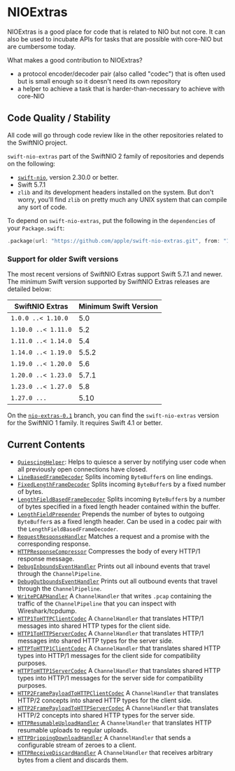 # NIOExtras

NIOExtras is a good place for code that is related to NIO but not core. It can also be used to incubate APIs for tasks that are possible with core-NIO but are cumbersome today.

What makes a good contribution to NIOExtras?

- a protocol encoder/decoder pair (also called "codec") that is often used but is small enough so it doesn't need its own repository
- a helper to achieve a task that is harder-than-necessary to achieve with core-NIO

## Code Quality / Stability

All code will go through code review like in the other repositories related to the SwiftNIO project.

`swift-nio-extras` part of the SwiftNIO 2 family of repositories and depends on the following:

- [`swift-nio`](https://github.com/apple/swift-nio), version 2.30.0 or better.
- Swift 5.7.1
- `zlib` and its development headers installed on the system. But don't worry, you'll find `zlib` on pretty much any UNIX system that can compile any sort of code.

To depend on `swift-nio-extras`, put the following in the `dependencies` of your `Package.swift`:

```swift
.package(url: "https://github.com/apple/swift-nio-extras.git", from: "1.0.0"),
```

### Support for older Swift versions

The most recent versions of SwiftNIO Extras support Swift 5.7.1 and newer. The minimum Swift version supported by SwiftNIO Extras releases are detailed below:

SwiftNIO Extras     | Minimum Swift Version
--------------------|----------------------
`1.0.0 ..< 1.10.0`  | 5.0
`1.10.0 ..< 1.11.0` | 5.2
`1.11.0 ..< 1.14.0` | 5.4
`1.14.0 ..< 1.19.0` | 5.5.2
`1.19.0 ..< 1.20.0` | 5.6
`1.20.0 ..< 1.23.0` | 5.7.1
`1.23.0 ..< 1.27.0` | 5.8
`1.27.0 ...`        | 5.10

On the [`nio-extras-0.1`](https://github.com/apple/swift-nio-extras/tree/nio-extras-0.1) branch, you can find the `swift-nio-extras` version for the SwiftNIO 1 family. It requires Swift 4.1 or better.

## Current Contents

- [`QuiescingHelper`](Sources/NIOExtras/QuiescingHelper.swift): Helps to quiesce
  a server by notifying user code when all previously open connections have closed.
- [`LineBasedFrameDecoder`](Sources/NIOExtras/LineBasedFrameDecoder.swift) Splits incoming `ByteBuffer`s on line endings.
- [`FixedLengthFrameDecoder`](Sources/NIOExtras/FixedLengthFrameDecoder.swift) Splits incoming `ByteBuffer`s by a fixed number of bytes.
- [`LengthFieldBasedFrameDecoder`](Sources/NIOExtras/LengthFieldBasedFrameDecoder.swift) Splits incoming `ByteBuffer`s by a number of bytes specified in a fixed length header contained within the buffer.
- [`LengthFieldPrepender`](Sources/NIOExtras/LengthFieldPrepender.swift) Prepends the number of bytes to outgoing `ByteBuffer`s as a fixed length header. Can be used in a codec pair with the `LengthFieldBasedFrameDecoder`.
- [`RequestResponseHandler`](Sources/NIOExtras/RequestResponseHandler.swift) Matches a request and a promise with the corresponding response.
- [`HTTPResponseCompressor`](Sources/NIOHTTPCompression/HTTPResponseCompressor.swift) Compresses the body of every HTTP/1 response message.
- [`DebugInboundsEventHandler`](Sources/NIOExtras/DebugInboundEventsHandler.swift) Prints out all inbound events that travel through the `ChannelPipeline`.
- [`DebugOutboundsEventHandler`](Sources/NIOExtras/DebugOutboundEventsHandler.swift) Prints out all outbound events that travel through the `ChannelPipeline`.
- [`WritePCAPHandler`](Sources/NIOExtras/WritePCAPHandler.swift) A `ChannelHandler` that writes `.pcap` containing the traffic of the `ChannelPipeline` that you can inspect with Wireshark/tcpdump.
- [`HTTP1ToHTTPClientCodec`](Sources/NIOHTTPTypesHTTP1/HTTP1ToHTTPCodec.swift) A `ChannelHandler` that translates HTTP/1 messages into shared HTTP types for the client side.
- [`HTTP1ToHTTPServerCodec`](Sources/NIOHTTPTypesHTTP1/HTTP1ToHTTPCodec.swift) A `ChannelHandler` that translates HTTP/1 messages into shared HTTP types for the server side.
- [`HTTPToHTTP1ClientCodec`](Sources/NIOHTTPTypesHTTP1/HTTPToHTTP1Codec.swift) A `ChannelHandler` that translates shared HTTP types into HTTP/1 messages for the client side for compatibility purposes.
- [`HTTPToHTTP1ServerCodec`](Sources/NIOHTTPTypesHTTP1/HTTPToHTTP1Codec.swift) A `ChannelHandler` that translates shared HTTP types into HTTP/1 messages for the server side for compatibility purposes.
- [`HTTP2FramePayloadToHTTPClientCodec`](Sources/NIOHTTPTypesHTTP2/HTTP2ToHTTPCodec.swift) A `ChannelHandler` that translates HTTP/2 concepts into shared HTTP types for the client side.
- [`HTTP2FramePayloadToHTTPServerCodec`](Sources/NIOHTTPTypesHTTP2/HTTP2ToHTTPCodec.swift) A `ChannelHandler` that translates HTTP/2 concepts into shared HTTP types for the server side.
- [`HTTPResumableUploadHandler`](Sources/NIOResumableUpload/HTTPResumableUploadHandler.swift) A `ChannelHandler` that translates HTTP resumable uploads to regular uploads.
- [`HTTPDrippingDownloadHandler`](Sources/NIOHTTPResponsiveness/HTTPDrippingDownloadHandler.swift) A `ChannelHandler` that sends a configurable stream of zeroes to a client.
- [`HTTPReceiveDiscardHandler`](Sources/NIOHTTPResponsiveness/HTTPReceiveDiscardHandler.swift) A `ChannelHandler` that receives arbitrary bytes from a client and discards them.
